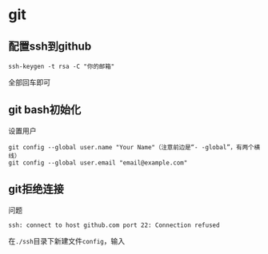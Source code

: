 # git 

## 配置ssh到github

```shell
ssh-keygen -t rsa -C "你的邮箱"
```

全部回车即可

## git bash初始化

设置用户

```shell
git config --global user.name "Your Name"（注意前边是“- -global”，有两个横线）
git config --global user.email "email@example.com"
```

## git拒绝连接

问题

```
ssh: connect to host github.com port 22: Connection refused
```

在`./ssh`目录下新建文件`config`，输入

```

```